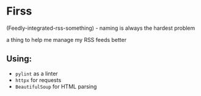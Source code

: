# Firss

(Feedly-integrated-rss-something) - naming is always the hardest problem

a thing to help me manage my RSS feeds better

## Using:

* `pylint` as a linter
* `httpx` for requests
* `BeautifulSoup` for HTML parsing
